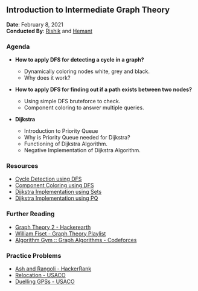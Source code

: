 ## Introduction to Intermediate Graph Theory

**Date**: February 8, 2021 <br>
**Conducted By**: [Rishik](https://github.com/sosooding) and [Hemant](https://github.com/hemant2132)

### Agenda

- **How to apply DFS for detecting a cycle in a graph?**

  - Dynamically coloring nodes white, grey and black.
  - Why does it work?

- **How to apply DFS for finding out if a path exists between two nodes?**

  - Using simple DFS bruteforce to check.
  - Component coloring to answer multiple queries.

- **Dijkstra**

  - Introduction to Priority Queue
  - Why is Priority Queue needed for Dijkstra?
  - Functioning of Dijkstra Algorithm.
  - Negative Implementation of Dijkstra Algorithm.

### Resources

- [Cycle Detection using DFS](CycleDetection.cpp)
- [Component Coloring using DFS](ComponentColoring.cpp)
- [Dijkstra Implementation using Sets](https://cp-algorithms.com/graph/dijkstra_sparse.html)
- [Dijkstra Implementation using PQ](https://cses.fi/book/book.pdf)

### Further Reading

- [Graph Theory 2 - Hackerearth](https://www.hackerearth.com/practice/notes/graph-theory-part-ii/)
- [William Fiset - Graph Theory Playlist](https://www.youtube.com/playlist?list=PLDV1Zeh2NRsDGO4--qE8yH72HFL1Km93P)
- [Algorithm Gym :: Graph Algorithms - Codeforces](https://codeforces.com/blog/entry/16221)

### Practice Problems

- [Ash and Rangoli - HackerRank](https://www.hackerrank.com/contests/13-errors-why/challenges/ash-and-rangoli)
- [Relocation - USACO](http://www.usaco.org/index.php?page=viewproblem2&cpid=117)
- [Duelling GPSs - USACO](http://www.usaco.org/index.php?page=viewproblem2&cpid=434)
